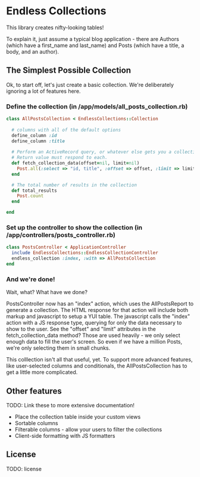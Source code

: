 # Endless Collections

This library creates nifty-looking tables!  

To explain it, just assume a typical blog application - there are Authors (which have a first_name and last_name) and Posts (which have a title, a body, and an author).  

## The Simplest Possible Collection

Ok, to start off, let's just create a basic collection.  We're deliberately ignoring a lot of features here.  

### Define the collection (in /app/models/all_posts_collection.rb)
```ruby
class AllPostsCollection < EndlessCollections::Collection
  
  # columns with all of the default options
  define_column :id
  define_column :title 
  
  # Perform an ActiveRecord query, or whatever else gets you a collection.
  # Return value must respond to each.  
  def fetch_collection_data(offset=nil, limit=nil)
    Post.all(:select => "id, title", :offset => offset, :limit => limit)
  end

  # The total number of results in the collection
  def total_results
    Post.count
  end

end
```

### Set up the controller to show the collection (in /app/controllers/posts_controller.rb)
```ruby
class PostsController < ApplicationController
  include EndlessCollections::EndlessCollectionController
  endless_collection :index, :with => AllPostsCollection
end
```

### And we're done!

Wait, what?  What have we done?  

PostsController now has an "index" action, which uses the AllPostsReport to generate a collection.  The HTML response for that action will include both markup and javascript to setup a YUI table.  The javascript calls the "index" action with a JS response type, querying for only the data necessary to show to the user.  See the "offset" and "limit" attributes in the fetch_collection_data method?  Those are used heavily - we only select enough data to fill the user's screen.  So even if we have a million Posts, we're only selecting them in small chunks.

This colllection isn't all that useful, yet.  To support more advanced features, like user-selected columns and conditionals, the AllPostsCollection has to get a little more complicated.  

## Other features

TODO: Link these to more extensive documentation!

* Place the collection table inside your custom views
* Sortable columns
* Filterable columns - allow your users to filter the collections
* Client-side formatting with JS formatters

## License

TODO: license